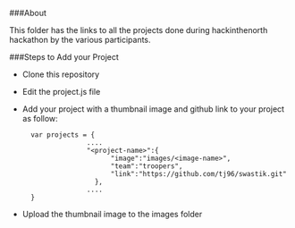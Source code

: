 ###About

This folder has the links to all the projects done during hackinthenorth hackathon by the various participants.

###Steps to Add your Project

* Clone this repository
* Edit the project.js file
* Add your project with a thumbnail image and github link to your project as follow:

  ```
    var projects = {
                  ....
                  "<project-name>":{
                  		"image":"images/<image-name>",
                  		"team":"troopers",
                  		"link":"https://github.com/tj96/swastik.git"
                  	},
                  ....
    }
  ```
* Upload the thumbnail image to the images folder
